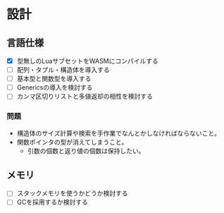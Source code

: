 # 設計

## 言語仕様


- [x] 型無しのLuaサブセットをWASMにコンパイルする
- [ ] 配列・タプル・構造体を導入する
- [ ] 基本型と関数型を導入する
- [ ] Genericsの導入を検討する
- [ ] カンマ区切りリストと多値返却の相性を検討する

### 問題

- 構造体のサイズ計算や検索を手作業でなんとかしなければならないこと。
- 関数ポインタの型が消えてしまうこと。
    - 引数の個数と返り値の個数は保持したい。

## メモリ

- [ ] スタックメモリを使うかどうか検討する
- [ ] GCを採用するか検討する
